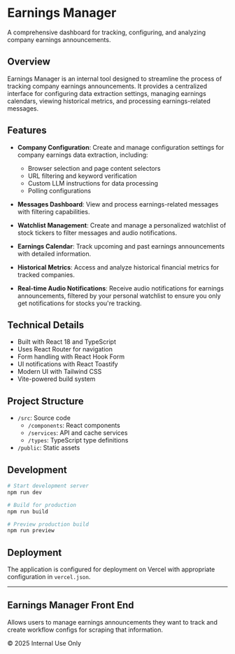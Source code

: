 # Earnings Manager

A comprehensive dashboard for tracking, configuring, and analyzing company earnings announcements.

## Overview

Earnings Manager is an internal tool designed to streamline the process of tracking company earnings announcements. It provides a centralized interface for configuring data extraction settings, managing earnings calendars, viewing historical metrics, and processing earnings-related messages.

## Features

- **Company Configuration**: Create and manage configuration settings for company earnings data extraction, including:
  - Browser selection and page content selectors
  - URL filtering and keyword verification
  - Custom LLM instructions for data processing
  - Polling configurations

- **Messages Dashboard**: View and process earnings-related messages with filtering capabilities.

- **Watchlist Management**: Create and manage a personalized watchlist of stock tickers to filter messages and audio notifications.

- **Earnings Calendar**: Track upcoming and past earnings announcements with detailed information.

- **Historical Metrics**: Access and analyze historical financial metrics for tracked companies.

- **Real-time Audio Notifications**: Receive audio notifications for earnings announcements, filtered by your personal watchlist to ensure you only get notifications for stocks you're tracking.

## Technical Details

- Built with React 18 and TypeScript
- Uses React Router for navigation
- Form handling with React Hook Form
- UI notifications with React Toastify
- Modern UI with Tailwind CSS
- Vite-powered build system

## Project Structure

- `/src`: Source code
  - `/components`: React components
  - `/services`: API and cache services
  - `/types`: TypeScript type definitions
- `/public`: Static assets

## Development

```bash
# Start development server
npm run dev

# Build for production
npm run build

# Preview production build
npm run preview
```

## Deployment

The application is configured for deployment on Vercel with appropriate configuration in `vercel.json`.

---

## Earnings Manager Front End

Allows users to manage earnings announcements they want to track and create workflow configs for scraping that information.

© 2025 Internal Use Only